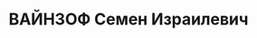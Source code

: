 ---
title: ВАЙНЗОФ Семен Израилевич
description: народився 1906 у м. Старокостянтинів Старокостянтинівського пов. Волинської
  губ. Єврей, із службовців, освіта вища, позапарт. Проживав у м. Полтава Харківської
  обл. Начальник і головний інженер військового будівництва Селещинського хімскладу.
  Заарештований _07.09.1937_ р. за участь у військовій фашистській змові (статті 54-1
  п. «а», 54-8, 54-11 КК УРСР) і військовою колегією Верховного Суду СРСР _08.01.1938_
  р. засуджений до розстрілу з конфіскацією особистого майна. Розстріляний _09.01.1938_
  р. у Харкові. Реабілітований _13.07.1957_ р.
---